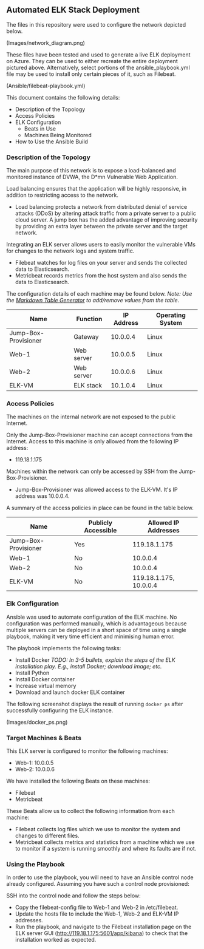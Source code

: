 ## Automated ELK Stack Deployment

The files in this repository were used to configure the network depicted below.

(Images/network_diagram.png)

These files have been tested and used to generate a live ELK deployment on Azure. They can be used to either recreate the entire deployment pictured above. Alternatively, select portions of the ansible_playbook.yml file may be used to install only certain pieces of it, such as Filebeat.

(Ansible/filebeat-playbook.yml)

This document contains the following details:
- Description of the Topology
- Access Policies
- ELK Configuration
  - Beats in Use
  - Machines Being Monitored
- How to Use the Ansible Build


### Description of the Topology

The main purpose of this network is to expose a load-balanced and monitored instance of DVWA, the D*mn Vulnerable Web Application.

Load balancing ensures that the application will be highly responsive, in addition to restricting access to the network.
- Load balancing protects a network from distributed denial of service attacks (DDoS) by altering attack traffic from a private server to a public cloud server. A jump box has the added advantage of improving security by providing an extra layer between the private server and the target network.

Integrating an ELK server allows users to easily monitor the vulnerable VMs for changes to the network logs and system traffic.
- Filebeat watches for log files on your server and sends the collected data to Elasticsearch.
- Metricbeat records metrics from the host system and also sends the data to Elasticsearch.

The configuration details of each machine may be found below.
_Note: Use the [Markdown Table Generator](http://www.tablesgenerator.com/markdown_tables) to add/remove values from the table_.

| Name     | Function | IP Address | Operating System |
|----------|----------|------------|------------------|
| Jump-Box-Provisioner | Gateway  | 10.0.0.4   | Linux            |
| Web-1    | Web server   | 10.0.0.5   | Linux            |
| Web-2    | Web server   | 10.0.0.6   | Linux            |
| ELK-VM   | ELK stack  | 10.1.0.4   | Linux            |

### Access Policies

The machines on the internal network are not exposed to the public Internet. 

Only the Jump-Box-Provisioner machine can accept connections from the Internet. Access to this machine is only allowed from the following IP address:
- 119.18.1.175

Machines within the network can only be accessed by SSH from the Jump-Box-Provisioner.
- Jump-Box-Provisioner was allowed access to the ELK-VM. It's IP address was 10.0.0.4.

A summary of the access policies in place can be found in the table below.

| Name     | Publicly Accessible | Allowed IP Addresses |
|----------|---------------------|----------------------|
| Jump-Box-Provisioner | Yes              | 119.18.1.175    |
| Web-1   |  No                   |  10.0.0.4             |
|  Web-2        |    No                 |   10.0.0.4       |
| ELK-VM          |       No              |  119.18.1.175, 10.0.0.4     |

### Elk Configuration

Ansible was used to automate configuration of the ELK machine. No configuration was performed manually, which is advantageous because multiple servers can be deployed in a short space of time using a single playbook, making it very time efficient and minimising human error.

The playbook implements the following tasks:
- Install Docker _TODO: In 3-5 bullets, explain the steps of the ELK installation play. E.g., install Docker; download image; etc._
- Install Python
- Install Docker container
- Increase virtual memory
- Download and launch docker ELK container

The following screenshot displays the result of running `docker ps` after successfully configuring the ELK instance.

(Images/docker_ps.png)

### Target Machines & Beats
This ELK server is configured to monitor the following machines:
- Web-1: 10.0.0.5
- Web-2: 10.0.0.6

We have installed the following Beats on these machines:
- Filebeat
- Metricbeat

These Beats allow us to collect the following information from each machine:
- Filebeat collects log files which we use to monitor the system and changes to different files.
- Metricbeat collects metrics and statistics from a machine which we use to monitor if a system is running smoothly and where its faults are if not.

### Using the Playbook
In order to use the playbook, you will need to have an Ansible control node already configured. Assuming you have such a control node provisioned: 

SSH into the control node and follow the steps below:
- Copy the filebeat-config file to Web-1 and Web-2 in /etc/filebeat.
- Update the hosts file to include the Web-1, Web-2 and ELK-VM IP addresses. 
- Run the playbook, and navigate to the Filebeat installation page on the ELK server GUI (http://119.18.1.175:5601/app/kibana) to check that the installation worked as expected.